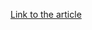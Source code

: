 [Link to the article](https://www.bitdefender.com/files/News/CaseStudies/study/379/Bitdefender-Whitepaper-Chinese-APT.pdf)
